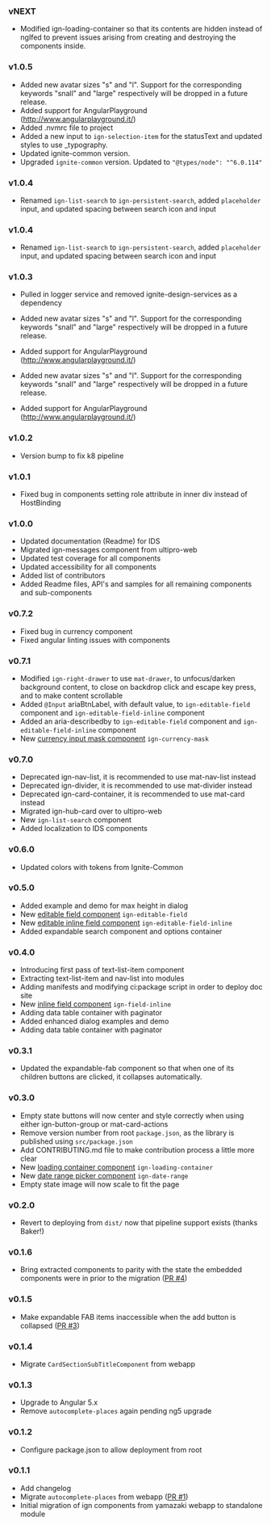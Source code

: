 ### vNEXT

- Modified ign-loading-container so that its contents are hidden instead of ngIfed to prevent issues arising from creating and destroying the components inside.

### v1.0.5

- Added new avatar sizes "s" and "l". Support for the corresponding keywords "snall" and "large" respectively will be dropped
  in a future release.
- Added support for AngularPlayground (http://www.angularplayground.it/)
- Added .nvmrc file to project
- Added a new input to `ign-selection-item` for the statusText and updated styles to use _typography.
- Updated ignite-common version.
- Upgraded `ignite-common` version. Updated to `"@types/node": "^6.0.114"`

### v1.0.4

- Renamed `ign-list-search` to `ign-persistent-search`, added `placeholder` input, and updated spacing between search icon and input

### v1.0.4
- Renamed `ign-list-search` to `ign-persistent-search`, added `placeholder` input, and updated spacing between search icon and input

### v1.0.3

- Pulled in logger service and removed ignite-design-services as a dependency

- Added new avatar sizes "s" and "l". Support for the corresponding keywords "snall" and "large" respectively will be dropped
  in a future release.
- Added support for AngularPlayground (http://www.angularplayground.it/)

- Added new avatar sizes "s" and "l". Support for the corresponding keywords "snall" and "large" respectively will be dropped
  in a future release.
- Added support for AngularPlayground (http://www.angularplayground.it/)

### v1.0.2

- Version bump to fix k8 pipeline

### v1.0.1

- Fixed bug in components setting role attribute in inner div instead of HostBinding

### v1.0.0

- Updated documentation (Readme) for IDS
- Migrated ign-messages component from ultipro-web
- Updated test coverage for all components
- Updated accessibility for all components
- Added list of contributors
- Added Readme files, API's and samples for all remaining components and sub-components

### v0.7.2

- Fixed bug in currency component
- Fixed angular linting issues with components

### v0.7.1

- Modified `ign-right-drawer` to use `mat-drawer`, to unfocus/darken background content, to close on backdrop click and escape key press, and to make content scrollable
- Added `@Input` ariaBtnLabel, with default value, to `ign-editable-field` component and `ign-editable-field-inline` component
- Added an aria-describedby to `ign-editable-field` component and `ign-editable-field-inline` component
- New [currency input mask component](./src/currency-input-mask/currency-input-mask.md) `ign-currency-mask`

### v0.7.0

- Deprecated ign-nav-list, it is recommended to use mat-nav-list instead
- Deprecated ign-divider, it is recommended to use mat-divider instead
- Deprecated ign-card-container, it is recommended to use mat-card instead
- Migrated ign-hub-card over to ultipro-web
- New `ign-list-search` component
- Added localization to IDS components

### v0.6.0

- Updated colors with tokens from Ignite-Common

### v0.5.0

- Added example and demo for max height in dialog
- New [editable field component](./src/field/README.md#editable-field-component) `ign-editable-field`
- New [editable inline field component](./src/field/README.md#editable-inline-field-component) `ign-editable-field-inline`
- Added expandable search component and options container

### v0.4.0

- Introducing first pass of text-list-item component
- Extracting text-list-item and nav-list into modules
- Adding manifests and modifying ci:package script in order to deploy doc site
- New [inline field component](./src/field/README.md#inline-field-component) `ign-field-inline`
- Adding data table container with paginator
- Added enhanced dialog examples and demo
- Adding data table container with paginator

### v0.3.1

- Updated the expandable-fab component so that when one of its children buttons are clicked, it collapses automatically.

### v0.3.0

- Empty state buttons will now center and style correctly when using either ign-button-group or mat-card-actions
- Remove version number from root `package.json`, as the library is published using `src/package.json`
- Add CONTRIBUTING.md file to make contribution process a little more clear
- New [loading container component](./src/loading-container/README.md) `ign-loading-container`
- New [date range picker component](./src/date-range/README.md) `ign-date-range`
- Empty state image will now scale to fit the page

### v0.2.0

- Revert to deploying from `dist/` now that pipeline support exists (thanks Baker!)

### v0.1.6

- Bring extracted components to parity with the state the embedded components were in prior to the migration ([PR #4](http://devgit:7990/projects/NUI/repos/ignite-design-system/pull-requests/4/overview))

### v0.1.5

- Make expandable FAB items inaccessible when the add button is collapsed ([PR #3](http://devgit:7990/projects/NUI/repos/ignite-design-system/pull-requests/3/overview))

### v0.1.4

- Migrate `CardSectionSubTitleComponent` from webapp

### v0.1.3

- Upgrade to Angular 5.x
- Remove `autocomplete-places` again pending ng5 upgrade

### v0.1.2

- Configure package.json to allow deployment from root

### v0.1.1

- Add changelog
- Migrate `autocomplete-places` from webapp ([PR #1](http://devgit.dev.us.corp:7990/projects/NUI/repos/ignite-design-system/pull-requests/1/overview))
- Initial migration of ign components from yamazaki webapp to standalone module
